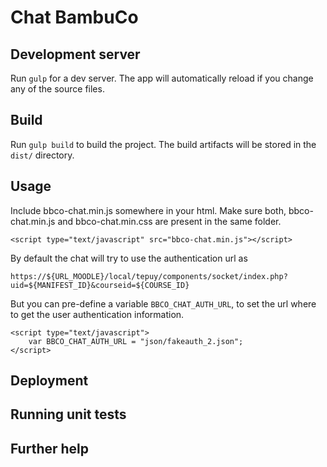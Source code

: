 # Chat BambuCo

## Development server

Run `gulp` for a dev server. The app will automatically reload if you change any of the source files.

## Build

Run `gulp build` to build the project. The build artifacts will be stored in the `dist/` directory.


## Usage

Include bbco-chat.min.js somewhere in your html. Make sure both, bbco-chat.min.js and bbco-chat.min.css are present in the same folder.

`<script type="text/javascript" src="bbco-chat.min.js"></script>`

By default the chat will try to use the authentication url as 

`https://${URL_MOODLE}/local/tepuy/components/socket/index.php?uid=${MANIFEST_ID}&courseid=${COURSE_ID}`

But you can pre-define a variable `BBCO_CHAT_AUTH_URL`, to set the url where to get the user authentication information.

```
<script type="text/javascript">
    var BBCO_CHAT_AUTH_URL = "json/fakeauth_2.json";
</script>
```

## Deployment


## Running unit tests

## Further help

